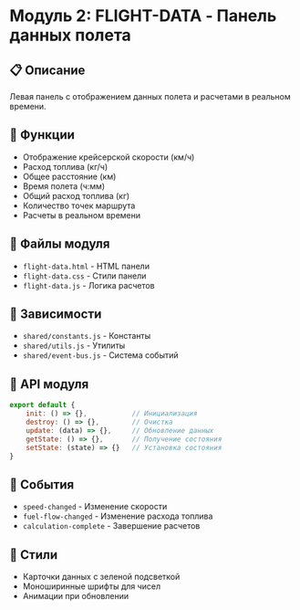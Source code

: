 # Модуль 2: FLIGHT-DATA - Панель данных полета

## 📋 Описание
Левая панель с отображением данных полета и расчетами в реальном времени.

## 🎯 Функции
- Отображение крейсерской скорости (км/ч)
- Расход топлива (кг/ч)
- Общее расстояние (км)
- Время полета (ч:мм)
- Общий расход топлива (кг)
- Количество точек маршрута
- Расчеты в реальном времени

## 📁 Файлы модуля
- `flight-data.html` - HTML панели
- `flight-data.css` - Стили панели
- `flight-data.js` - Логика расчетов

## 🔗 Зависимости
- `shared/constants.js` - Константы
- `shared/utils.js` - Утилиты
- `shared/event-bus.js` - Система событий

## 🚀 API модуля
```javascript
export default {
    init: () => {},           // Инициализация
    destroy: () => {},        // Очистка
    update: (data) => {},     // Обновление данных
    getState: () => {},       // Получение состояния
    setState: (state) => {}   // Установка состояния
}
```

## 📝 События
- `speed-changed` - Изменение скорости
- `fuel-flow-changed` - Изменение расхода топлива
- `calculation-complete` - Завершение расчетов

## 🎨 Стили
- Карточки данных с зеленой подсветкой
- Моноширинные шрифты для чисел
- Анимации при обновлении
